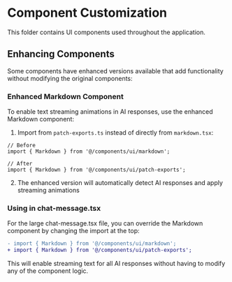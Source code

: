 # Component Customization

This folder contains UI components used throughout the application.

## Enhancing Components

Some components have enhanced versions available that add functionality without modifying the original components:

### Enhanced Markdown Component

To enable text streaming animations in AI responses, use the enhanced Markdown component:

1. Import from `patch-exports.ts` instead of directly from `markdown.tsx`:

```tsx
// Before
import { Markdown } from '@/components/ui/markdown';

// After 
import { Markdown } from '@/components/ui/patch-exports';
```

2. The enhanced version will automatically detect AI responses and apply streaming animations

### Using in chat-message.tsx

For the large chat-message.tsx file, you can override the Markdown component by changing the import at the top:

```diff
- import { Markdown } from '@/components/ui/markdown';
+ import { Markdown } from '@/components/ui/patch-exports';
```

This will enable streaming text for all AI responses without having to modify any of the component logic.